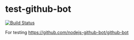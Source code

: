 # test-github-bot

[![Build Status](https://travis-ci.org/TestOrgPleaseIgnore/test-github-bot.svg?branch=master)](https://travis-ci.org/TestOrgPleaseIgnore/test-github-bot)

For testing https://github.com/nodejs-github-bot/github-bot
